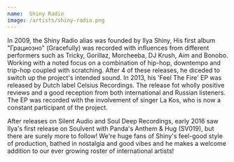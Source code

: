 ```yaml
---
name:  Shiny Radio
image: /artists/shiny-radio.png
---
```

In 2009, the Shiny Radio alias was founded by Ilya Shiny, His first album "Грациозно" (Gracefully) was recorded with influences from different performers such as Tricky, Gorillaz, Morcheeba, DJ Krush, Aim and Bonobo. Working with a noted focus on a combination of hip-hop, downtempo and trip-hop coupled with scratching. After 4 of these releases, he diceded to switch up the project's intended sound. In 2013, his 'Feel The Fire' EP was released by Dutch label Celsius Recordings. The release fot wholly positive reviews and a good reception from both international and Russian listeners. The EP was recorded with the involvement of singer La Kos, who is now a constant participant of the project.

After releases on Silent Audio and Soul Deep Recordings, early 2016 saw Ilya's first release on Soulvent with Panda's Anthem & Hug (SV019), but there are surely more to follow! We're huge fans of Shiny's feel-good style of production, bathed in nostalgia and good vibes and he makes a welcome addition to our ever growing roster of international artists!